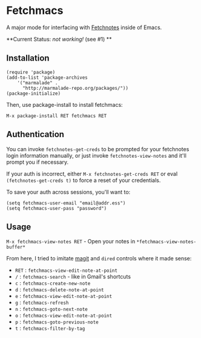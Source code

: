 # Fetchmacs

A major mode for interfacing with [Fetchnotes](http://www.fetchnotes.com) inside of Emacs.

**Current Status: _not working!_ (see #1) **

## Installation

    (require 'package)
    (add-to-list 'package-archives
        '("marmalade" .
          "http://marmalade-repo.org/packages/"))
    (package-initialize)

Then, use package-install to install fetchmacs:

    M-x package-install RET fetchmacs RET

## Authentication

You can invoke `fetchnotes-get-creds` to be prompted for your fetchnotes login information manually, or just invoke `fetchnotes-view-notes` and it'll prompt you if necessary.

If your auth is incorrect, either `M-x fetchnotes-get-creds RET` or eval `(fetchnotes-get-creds t)` to force a reset of your credentials.

To save your auth across sessions, you'll want to:

    (setq fetchmacs-user-email "email@addr.ess")
    (setq fetchmacs-user-pass "password")

## Usage

`M-x fetchmacs-view-notes RET` - Open your notes in `*fetchmacs-view-notes-buffer*`

From here, I tried to imitate [magit](http://philjackson.github.com/magit/) and `dired` controls where it made sense:

* `RET` : `fetchmacs-view-edit-note-at-point`
* `/` : `fetchmacs-search` - like in Gmail's shortcuts
* `c` : `fetchmacs-create-new-note`
* `d` : `fetchmacs-delete-note-at-point`
* `e` : `fetchmacs-view-edit-note-at-point`
* `g` : `fetchmacs-refresh`
* `n` : `fetchmacs-goto-next-note`
* `o` : `fetchmacs-view-edit-note-at-point`
* `p` : `fetchmacs-goto-previous-note`
* `t` : `fetchmacs-filter-by-tag`
